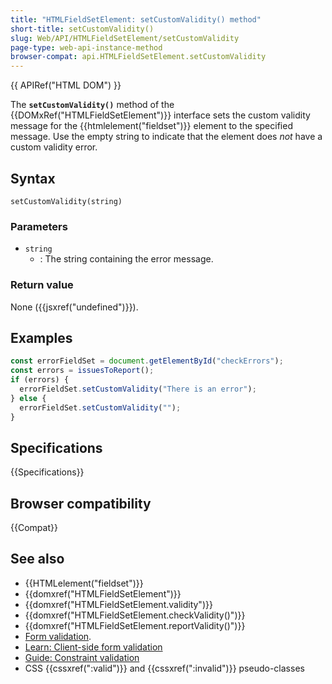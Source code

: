 ```yaml
---
title: "HTMLFieldSetElement: setCustomValidity() method"
short-title: setCustomValidity()
slug: Web/API/HTMLFieldSetElement/setCustomValidity
page-type: web-api-instance-method
browser-compat: api.HTMLFieldSetElement.setCustomValidity
---
```


{{ APIRef("HTML DOM") }}

The **`setCustomValidity()`** method of the {{DOMxRef("HTMLFieldSetElement")}} interface sets the custom validity message for the {{htmlelement("fieldset")}} element to the specified message. Use the empty string to indicate that the element does _not_ have a custom validity error.

## Syntax

```js-nolint
setCustomValidity(string)
```

### Parameters

- `string`
  - : The string containing the error message.

### Return value

None ({{jsxref("undefined")}}).

## Examples

```js
const errorFieldSet = document.getElementById("checkErrors");
const errors = issuesToReport();
if (errors) {
  errorFieldSet.setCustomValidity("There is an error");
} else {
  errorFieldSet.setCustomValidity("");
}
```

## Specifications

{{Specifications}}

## Browser compatibility

{{Compat}}

## See also

- {{HTMLelement("fieldset")}}
- {{domxref("HTMLFieldSetElement")}}
- {{domxref("HTMLFieldSetElement.validity")}}
- {{domxref("HTMLFieldSetElement.checkValidity()")}}
- {{domxref("HTMLFieldSetElement.reportValidity()")}}
- [Form validation](/en-US/docs/Web/HTML/Constraint_validation).
- [Learn: Client-side form validation](/en-US/docs/Learn/Forms/Form_validation)
- [Guide: Constraint validation](/en-US/docs/Web/HTML/Constraint_validation)
- CSS {{cssxref(":valid")}} and {{cssxref(":invalid")}} pseudo-classes

